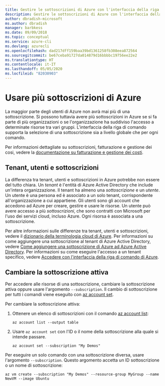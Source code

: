 ```yaml
---
title: Gestire le sottoscrizioni di Azure con l'interfaccia della riga di comando di Azure
description: Gestire le sottoscrizioni di Azure con l'interfaccia della riga di comando di Azure
author: dbradish-microsoft
ms.author: dbradish
manager: barbkess
ms.date: 09/09/2018
ms.topic: conceptual
ms.service: azure-cli
ms.devlang: azurecli
ms.openlocfilehash: dad217dff159baa39bd1361258fb308eea872564
ms.sourcegitcommit: be67ceba91727da014879d16bbbbc19756ee22e2
ms.translationtype: HT
ms.contentlocale: it-IT
ms.lasthandoff: 05/05/2020
ms.locfileid: "82030903"
---
```

# <a name="use-multiple-azure-subscriptions"></a>Usare più sottoscrizioni di Azure

La maggior parte degli utenti di Azure non avrà mai più di una sottoscrizione. Si possono tuttavia avere più sottoscrizioni in Azure se si fa parte di più organizzazioni o se l'organizzazione ha suddiviso l'accesso a determinate risorse tra vari gruppi. L'interfaccia della riga di comando supporta la selezione di una sottoscrizione sia a livello globale che per ogni comando.

Per informazioni dettagliate su sottoscrizioni, fatturazione e gestione dei cosi, vedere la [documentazione su fatturazione e gestione dei costi](/azure/billing/).

## <a name="tenants-users-and-subscriptions"></a>Tenant, utenti e sottoscrizioni

La differenza tra tenant, utenti e sottoscrizioni in Azure potrebbe non essere del tutto chiara. Un _tenant_ è l'entità di Azure Active Directory che include un'intera organizzazione. Il tenant ha almeno una _sottoscrizione_ e un _utente_. Un utente è una persona ed è associato a un solo tenant, corrispondente all'organizzazione a cui appartiene. Gli utenti sono gli account che accedono ad Azure per creare, gestire e usare le risorse.
Un utente può avere accesso a più _sottoscrizioni_, che sono contratti con Microsoft per l'uso dei servizi cloud, incluso Azure. Ogni risorsa è associata a una sottoscrizione.

Per altre informazioni sulle differenze tra tenant, utenti e sottoscrizioni, vedere il [dizionario della terminologia cloud di Azure](/azure/azure-glossary-cloud-terminology).  Per informazioni su come aggiungere una sottoscrizione al tenant di Azure Active Directory, vedere [Come aggiungere una sottoscrizione di Azure ad Azure Active Directory](/azure/active-directory/active-directory-how-subscriptions-associated-directory).
Per informazioni su come eseguire l'accesso a un tenant specifico, vedere [Accedere con l'interfaccia della riga di comando di Azure](/cli/azure/authenticate-azure-cli).

## <a name="change-the-active-subscription"></a>Cambiare la sottoscrizione attiva

Per accedere alle risorse di una sottoscrizione, cambiare la sottoscrizione attiva oppure usare l'argomento `--subscription`. Il cambio di sottoscrizione per tutti i comandi viene eseguito con [az account set](/cli/azure/account#az-account-set).

Per cambiare la sottoscrizione attiva:

1. Ottenere un elenco di sottoscrizioni con il comando [az account list](/cli/azure/account#az-account-list):

    ```azurecli-interactive
    az account list --output table
    ```
2. Usare `az account set` con l'ID o il nome della sottoscrizione alla quale si intende passare.

    ```azurecli-interactive
    az account set --subscription "My Demos"
    ```

Per eseguire un solo comando con una sottoscrizione diversa, usare l'argomento `--subscription`. Questo argomento accetta un ID sottoscrizione o un nome di sottoscrizione:

```azurecli-interactive
az vm create --subscription "My Demos" --resource-group MyGroup --name NewVM --image Ubuntu
```
